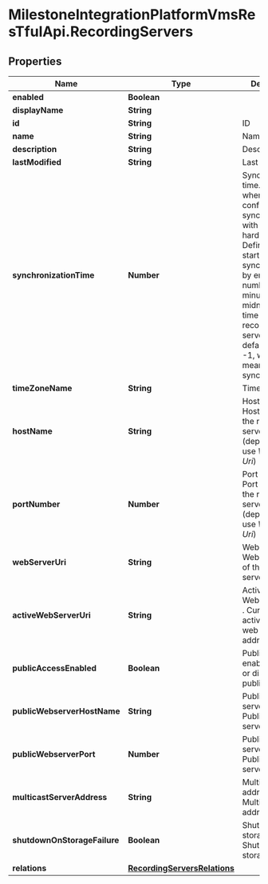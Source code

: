 # MilestoneIntegrationPlatformVmsResTfulApi.RecordingServers

## Properties
Name | Type | Description | Notes
------------ | ------------- | ------------- | -------------
**enabled** | **Boolean** |  | [optional] 
**displayName** | **String** |  | [optional] 
**id** | **String** | ID | [optional] 
**name** | **String** | Name | [optional] 
**description** | **String** | Description | [optional] 
**lastModified** | **String** | Last modified | [optional] 
**synchronizationTime** | **Number** | Synchronization time. Defines when the configuration is synchronized with the hardware. Define when to start the synchronization by entering a number of minutes after midnight (local time of recording server). The default value is -1, which means no synchronization. | [optional] 
**timeZoneName** | **String** | Time zone | [optional] 
**hostName** | **String** | Host name. Host name  of the recording server (deprecated, use *Web Server Uri*) | [optional] 
**portNumber** | **Number** | Port number. Port number of the recording server (deprecated, use *Web Server Uri*) | [optional] 
**webServerUri** | **String** | Web Server Uri. Web Server Uri of the recording server | [optional] 
**activeWebServerUri** | **String** | Active Public Web server URI . Currently active public web server address  | [optional] 
**publicAccessEnabled** | **Boolean** | Public address enabled. Enable or disable the public address | [optional] 
**publicWebserverHostName** | **String** | Public recording server address. Public recording server address | [optional] 
**publicWebserverPort** | **Number** | Public recording server port. Public recording server port | [optional] 
**multicastServerAddress** | **String** | Multicast server address. Multicast server address | [optional] 
**shutdownOnStorageFailure** | **Boolean** | Shutdown on storage failure. Shutdown on storage failure | [optional] 
**relations** | [**RecordingServersRelations**](RecordingServersRelations.md) |  | [optional] 
